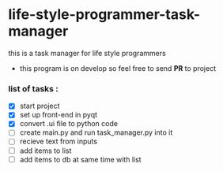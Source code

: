 # life-style-programmer-task-manager
this is a task manager for life style programmers

- this program is on develop so feel free to send **PR** to project

### list of tasks :

- [x] start project
- [x] set up front-end in pyqt
- [x] convert .ui file to python code
- [ ] create main.py and run task_manager.py into it
- [ ] recieve text from inputs
- [ ] add items to list
- [ ] add items to db at same time with list
